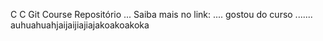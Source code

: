 
C
C
Git Course
Repositório ...
Saiba mais no link: ....
gostou do curso .......
auhuahuahjaijaijiajiajakoakoakoka
 
